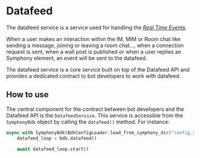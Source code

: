 # Datafeed

The datafeed service is a service used for handling the [_Real Time Events_](https://developers.symphony.com/restapi/docs/real-time-events). 

When a user makes an interaction within the IM, MIM or Room chat like sending a message, joining or leaving a room chat..., 
when a connection request is sent, when a wall post is published or when a user replies an Symphony element, an event will be sent to the datafeed.

The datafeed service is a core service built on top of the Datafeed API and provides a dedicated contract to bot developers to work with datafeed. 


## How to use
The central component for the contract between bot developers and  the Datafeed API is the `DatafeedService`.
This service is accessible from the `SymphonyBdk` object by calling the `datafeed()` method.
For instance:

```python
async with SymphonyBdk(BdkConfigLoader.load_from_symphony_dir("config.yaml")) as bdk:
    datafeed_loop = bdk.datafeed()
        
    await datafeed_loop.start()
```
